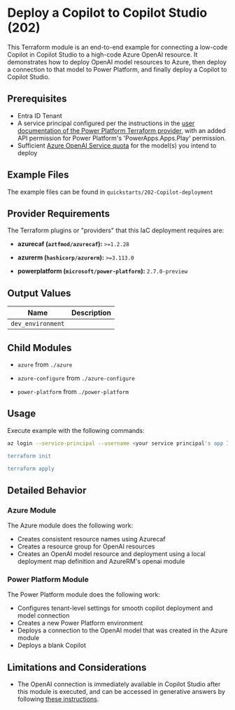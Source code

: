 <!-- This document is auto-generated. Do not edit directly. Make changes to README.md.tmpl instead. -->
# Deploy a Copilot to Copilot Studio (202)

This Terraform module is an end-to-end example for connecting a low-code Copilot in Copilot Studio to a high-code Azure OpenAI resource. It demonstrates how to deploy OpenAI model resources to Azure, then deploy a connection to that model to Power Platform, and finally deploy a Copilot to Copilot Studio.

## Prerequisites

- Entra ID Tenant
- A service principal configured per the instructions in the [user documentation of the Power Platform Terraform provider](https://microsoft.github.io/terraform-provider-power-platform/guides/app_registration/), with an added API permission for Power Platform's 'PowerApps.Apps.Play' permission.
- Sufficient [Azure OpenAI Service quota](https://learn.microsoft.com/en-us/azure/ai-services/openai/quotas-limits) for the model(s) you intend to deploy

## Example Files

The example files can be found in `quickstarts/202-Copilot-deployment`

## Provider Requirements

The Terraform plugins or "providers" that this IaC deployment requires are:

- **azurecaf (`aztfmod/azurecaf`):** `>=1.2.28`

- **azurerm (`hashicorp/azurerm`):** `>=3.113.0`

- **powerplatform (`microsoft/power-platform`):** `2.7.0-preview`

## Output Values

| Name | Description |
|------|-------------|
| `dev_environment` |  |

## Child Modules

- `azure` from `./azure`

- `azure-configure` from `./azure-configure`

- `power-platform` from `./power-platform`

## Usage

Execute example with the following commands:

```bash
az login --service-principal --username <your service principal's app ID> --password <your service principal's secret> --tenant <your tenant's GUID>

terraform init

terraform apply
```

## Detailed Behavior

### Azure Module

The Azure module does the following work:

- Creates consistent resource names using Azurecaf
- Creates a resource group for OpenAI resources
- Creates an OpenAI model resource and deployment using a local deployment map definition and AzureRM's openai module

### Power Platform Module

The Power Platform module does the following work:

- Configures tenant-level settings for smooth copilot deployment and model connection
- Creates a new Power Platform environment
- Deploys a connection to the OpenAI model that was created in the Azure module
- Deploys a blank Copilot

## Limitations and Considerations

- The OpenAI connection is immediately available in Copilot Studio after this module is executed, and can be accessed in generative answers by following [these instructions](https://learn.microsoft.com/en-us/microsoft-copilot-studio/nlu-generative-answers-azure-openai).
